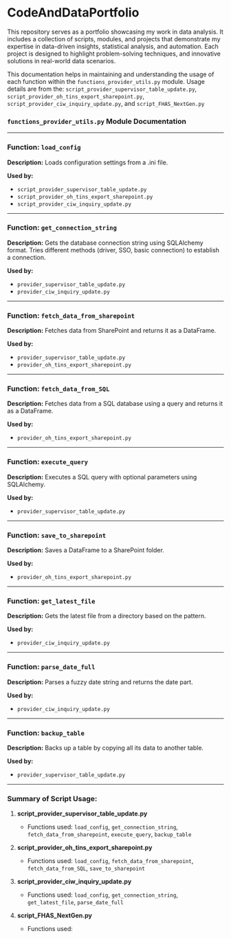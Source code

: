 # CodeAndDataPortfolio

This repository serves as a portfolio showcasing my work in data analysis. It includes a collection of scripts, modules, and projects that demonstrate my expertise in data-driven insights, statistical analysis, and automation. Each project is designed to highlight problem-solving techniques, and innovative solutions in real-world data scenarios.

This documentation helps in maintaining and understanding the usage of each function within the `functions_provider_utils.py` module.
Usage details are from the: `script_provider_supervisor_table_update.py`, `script_provider_oh_tins_export_sharepoint.py`, `script_provider_ciw_inquiry_update.py`, and `script_FHAS_NextGen.py`

### `functions_provider_utils.py` Module Documentation

---

### Function: `load_config`

**Description:** 
Loads configuration settings from a .ini file.

**Used by:**
- `script_provider_supervisor_table_update.py`
- `script_provider_oh_tins_export_sharepoint.py`
- `script_provider_ciw_inquiry_update.py`

---

### Function: `get_connection_string`

**Description:**
Gets the database connection string using SQLAlchemy format. Tries different methods (driver, SSO, basic connection) to establish a connection.

**Used by:**
- `provider_supervisor_table_update.py`
- `provider_ciw_inquiry_update.py`

---

### Function: `fetch_data_from_sharepoint`

**Description:**
Fetches data from SharePoint and returns it as a DataFrame.

**Used by:**
- `provider_supervisor_table_update.py`
- `provider_oh_tins_export_sharepoint.py`

---

### Function: `fetch_data_from_SQL`

**Description:**
Fetches data from a SQL database using a query and returns it as a DataFrame.

**Used by:**
- `provider_oh_tins_export_sharepoint.py`

---

### Function: `execute_query`

**Description:**
Executes a SQL query with optional parameters using SQLAlchemy.

**Used by:**
- `provider_supervisor_table_update.py`

---

### Function: `save_to_sharepoint`

**Description:**
Saves a DataFrame to a SharePoint folder.

**Used by:**
- `provider_oh_tins_export_sharepoint.py`

---

### Function: `get_latest_file`

**Description:**
Gets the latest file from a directory based on the pattern.

**Used by:**
- `provider_ciw_inquiry_update.py`

---

### Function: `parse_date_full`

**Description:**
Parses a fuzzy date string and returns the date part.

**Used by:**
- `provider_ciw_inquiry_update.py`

---

### Function: `backup_table`

**Description:**
Backs up a table by copying all its data to another table.

**Used by:**
- `provider_supervisor_table_update.py`

---

### Summary of Script Usage:

1. **script_provider_supervisor_table_update.py**
    - Functions used: `load_config`, `get_connection_string`, `fetch_data_from_sharepoint`, `execute_query`, `backup_table`

2. **script_provider_oh_tins_export_sharepoint.py**
    - Functions used: `load_config`, `fetch_data_from_sharepoint`, `fetch_data_from_SQL`, `save_to_sharepoint`

3. **script_provider_ciw_inquiry_update.py**
    - Functions used: `load_config`, `get_connection_string`, `get_latest_file`, `parse_date_full`

4. **script_FHAS_NextGen.py**
    - Functions used: 

